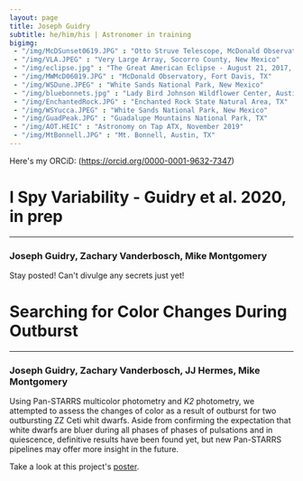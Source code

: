 ```yaml
---
layout: page
title: Joseph Guidry 
subtitle: he/him/his | Astronomer in training
bigimg:
 - "/img/McDSunset0619.JPG" : "Otto Struve Telescope, McDonald Observatory, Fort Davis, TX"
 - "/img/VLA.JPEG" : "Very Large Array, Socorro County, New Mexico"
 - "/img/eclipse.jpg" : "The Great American Eclipse - August 21, 2017, Johnson City, IL"
 - "/img/MWMcD06019.JPG" : "McDonald Observatory, Fort Davis, TX"
 - "/img/WSDune.JPEG" : "White Sands National Park, New Mexico"
 - "/img/bluebonnets.jpg" : "Lady Bird Johnson Wildflower Center, Austin, TX"
 - "/img/EnchantedRock.JPG" : "Enchanted Rock State Natural Area, TX"
 - "/img/WSYucca.JPEG" : "White Sands National Park, New Mexico"
 - "/img/GuadPeak.JPG" : "Guadalupe Mountains National Park, TX"
 - "/img/AOT.HEIC" : "Astronomy on Tap ATX, November 2019"
 - "/img/MtBonnell.JPG" : "Mt. Bonnell, Austin, TX"
---
```


Here's my ORCiD: (https://orcid.org/0000-0001-9632-7347)

# I Spy Variability - Guidry et al. 2020, in prep
--------------------------------------------
### Joseph Guidry, Zachary Vanderbosch, Mike Montgomery

Stay posted! Can't divulge any secrets just yet!

# Searching for Color Changes During Outburst
--------------------------------------------
### Joseph Guidry, Zachary Vanderbosch, JJ Hermes, Mike Montgomery

Using Pan-STARRS multicolor photometry and *K2* photometry, we attempted to assess the changes of color as a result of outburst for two outbursting ZZ Ceti whit dwarfs.
Aside from confirming the expectation that white dwarfs are bluer during all phases of phases of pulsations and in quiescence, definitive results have been found yet, but new Pan-STARRS pipelines may offer more insight in the future.

Take a look at this project's [poster](https://github.com/astrojoeg/astrojoeg.github.io/blob/master/posters/Color_Changes_Poster_URF20.pdf).

